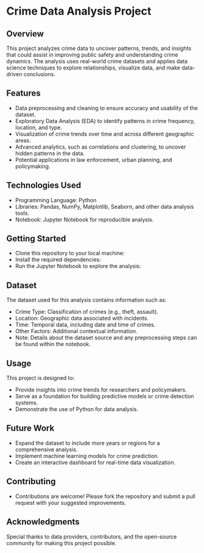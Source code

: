 # Crime Data Analysis Project

## Overview
This project analyzes crime data to uncover patterns, trends, and insights that could assist in improving public safety and understanding crime dynamics. The analysis uses real-world crime datasets and applies data science techniques to explore relationships, visualize data, and make data-driven conclusions.

## Features
- Data preprocessing and cleaning to ensure accuracy and usability of the dataset.
- Exploratory Data Analysis (EDA) to identify patterns in crime frequency, location, and type.
- Visualization of crime trends over time and across different geographic areas.
- Advanced analytics, such as correlations and clustering, to uncover hidden patterns in the data.
- Potential applications in law enforcement, urban planning, and policymaking.
  
## Technologies Used
- Programming Language: Python
- Libraries: Pandas, NumPy, Matplotlib, Seaborn, and other data analysis tools.
- Notebook: Jupyter Notebook for reproducible analysis.

## Getting Started
- Clone this repository to your local machine:
- Install the required dependencies:
- Run the Jupyter Notebook to explore the analysis:

## Dataset
The dataset used for this analysis contains information such as:

- Crime Type: Classification of crimes (e.g., theft, assault).
- Location: Geographic data associated with incidents.
- Time: Temporal data, including date and time of crimes.
- Other Factors: Additional contextual information.
- Note: Details about the dataset source and any preprocessing steps can be found within the notebook.

## Usage
This project is designed to:

- Provide insights into crime trends for researchers and policymakers.
- Serve as a foundation for building predictive models or crime detection systems.
- Demonstrate the use of Python for data analysis.

## Future Work
- Expand the dataset to include more years or regions for a comprehensive analysis.
- Implement machine learning models for crime prediction.
- Create an interactive dashboard for real-time data visualization.

## Contributing
- Contributions are welcome! Please fork the repository and submit a pull request with your suggested improvements.


## Acknowledgments
Special thanks to data providers, contributors, and the open-source community for making this project possible.

